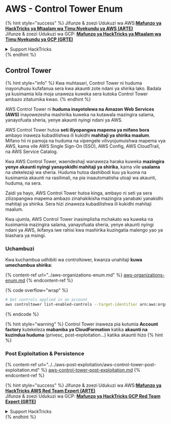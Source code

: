 # AWS - Control Tower Enum

{% hint style="success" %}
Jifunze & zoezi Udukuzi wa AWS:<img src="/.gitbook/assets/image.png" alt="" data-size="line">[**Mafunzo ya HackTricks ya Mtaalam wa Timu Nyekundu ya AWS (ARTE)**](https://training.hacktricks.xyz/courses/arte)<img src="/.gitbook/assets/image.png" alt="" data-size="line">\
Jifunze & zoezi Udukuzi wa GCP: <img src="/.gitbook/assets/image (2).png" alt="" data-size="line">[**Mafunzo ya HackTricks ya Mtaalam wa Timu Nyekundu ya GCP (GRTE)**<img src="/.gitbook/assets/image (2).png" alt="" data-size="line">](https://training.hacktricks.xyz/courses/grte)

<details>

<summary>Support HackTricks</summary>

* Angalia [**mpango wa michango**](https://github.com/sponsors/carlospolop)!
* **Jiunge na** 💬 [**Kikundi cha Discord**](https://discord.gg/hRep4RUj7f) au kikundi cha [**telegram**](https://t.me/peass) au **tufuate** kwenye **Twitter** 🐦 [**@hacktricks\_live**](https://twitter.com/hacktricks\_live)**.**
* **Shiriki mbinu za udukuzi kwa kuwasilisha PRs kwa** [**HackTricks**](https://github.com/carlospolop/hacktricks) na [**HackTricks Cloud**](https://github.com/carlospolop/hacktricks-cloud) repos za github.

</details>
{% endhint %}

## Control Tower

{% hint style="info" %}
Kwa muhtasari, Control Tower ni huduma inayoruhusu kufafanua sera kwa akaunti zote ndani ya shirika lako. Badala ya kusimamia kila moja unaweza kuweka sera kutoka Control Tower ambazo zitatumika kwao.
{% endhint %}

AWS Control Tower ni **huduma inayotolewa na Amazon Web Services (AWS)** inayowezesha mashirika kuweka na kutawala mazingira salama, yanayofuata sheria, yenye akaunti nyingi ndani ya AWS.

AWS Control Tower hutoa **seti iliyopangwa mapema ya mifano bora** ambayo inaweza kubadilishwa ili kukidhi **mahitaji ya shirika maalum**. Mifano hii ni pamoja na huduma na vipengele vilivyojumuishwa mapema vya AWS, kama vile AWS Single Sign-On (SSO), AWS Config, AWS CloudTrail, na AWS Service Catalog.

Kwa AWS Control Tower, waendeshaji wanaweza haraka kuweka **mazingira yenye akaunti nyingi yanayokidhi mahitaji ya shirika**, kama vile **usalama** na utekelezaji wa sheria. Huduma hutoa dashibodi kuu ya kuona na kusimamia akaunti na rasilimali, na pia inaautomatisha utoaji wa akaunti, huduma, na sera.

Zaidi ya hayo, AWS Control Tower hutoa kinga, ambayo ni seti ya sera zilizopangwa mapema ambazo zinahakikisha mazingira yanabaki yanakidhi mahitaji ya shirika. Sera hizi zinaweza kubadilishwa ili kukidhi mahitaji maalum.

Kwa ujumla, AWS Control Tower inasimplisha mchakato wa kuweka na kusimamia mazingira salama, yanayofuata sheria, yenye akaunti nyingi ndani ya AWS, ikifanya iwe rahisi kwa mashirika kuzingatia malengo yao ya biashara ya msingi.

### Uchambuzi

Kwa kuchambua udhibiti wa controltower, kwanza unahitaji **kuwa umechambua shirika**:

{% content-ref url="../aws-organizations-enum.md" %}
[aws-organizations-enum.md](../aws-organizations-enum.md)
{% endcontent-ref %}

{% code overflow="wrap" %}
```bash
# Get controls applied in an account
aws controltower list-enabled-controls --target-identifier arn:aws:organizations::<acc_id>:ou/<ou-id>
```
{% endcode %}

{% hint style="warning" %}
Control Tower inaweza pia kutumia **Account factory** kutekeleza **mabamba ya CloudFormation** katika **akaunti na kuzindua huduma** (privesc, post-exploitation...) katika akaunti hizo
{% hint %}

### Post Exploitation & Persistence

{% content-ref url="../../aws-post-exploitation/aws-control-tower-post-exploitation.md" %}
[aws-control-tower-post-exploitation.md](../../aws-post-exploitation/aws-control-tower-post-exploitation.md)
{% endcontent-ref %}

{% hint style="success" %}
Jifunze & zoezi Udukuzi wa AWS:<img src="/.gitbook/assets/image.png" alt="" data-size="line">[**Mafunzo ya HackTricks AWS Red Team Expert (ARTE)**](https://training.hacktricks.xyz/courses/arte)<img src="/.gitbook/assets/image.png" alt="" data-size="line">\
Jifunze & zoezi Udukuzi wa GCP: <img src="/.gitbook/assets/image (2).png" alt="" data-size="line">[**Mafunzo ya HackTricks GCP Red Team Expert (GRTE)**<img src="/.gitbook/assets/image (2).png" alt="" data-size="line">](https://training.hacktricks.xyz/courses/grte)

<details>

<summary>Support HackTricks</summary>

* Angalia [**mpango wa michango**](https://github.com/sponsors/carlospolop)!
* **Jiunge na** 💬 [**Kikundi cha Discord**](https://discord.gg/hRep4RUj7f) au kikundi cha [**telegram**](https://t.me/peass) au **tufuate** kwenye **Twitter** 🐦 [**@hacktricks\_live**](https://twitter.com/hacktricks\_live)**.**
* **Shiriki mbinu za udukuzi kwa kuwasilisha PRs kwa** [**HackTricks**](https://github.com/carlospolop/hacktricks) na [**HackTricks Cloud**](https://github.com/carlospolop/hacktricks-cloud) github repos.

</details>
{% endhint %}
